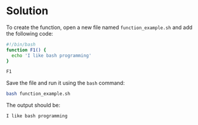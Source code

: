 # Solution

To create the function, open a new file named `function_example.sh` and add the following code:

```bash
#!/bin/bash
function F1() {
  echo 'I like bash programming'
}

F1
```

Save the file and run it using the `bash` command:

```bash
bash function_example.sh
```

The output should be:

```bash
I like bash programming
```
